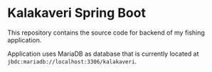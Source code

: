 # Kalakaveri Spring Boot
This repository contains the source code for backend of my fishing application.

Application uses MariaDB as database that is currently located at ```jbdc:mariadb://localhost:3306/kalakaveri```.